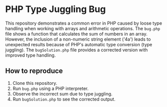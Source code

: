 # PHP Type Juggling Bug
This repository demonstrates a common error in PHP caused by loose type handling when working with arrays and arithmetic operations.  The `bug.php` file shows a function that calculates the sum of numbers in an array.  However, the inclusion of a non-numeric string element ('4a') leads to unexpected results because of PHP's automatic type conversion (type juggling). The `bugSolution.php` file provides a corrected version with improved type handling.

## How to reproduce
1. Clone this repository.
2. Run `bug.php` using a PHP interpreter.
3. Observe the incorrect sum due to type juggling.
4. Run `bugSolution.php` to see the corrected output.

